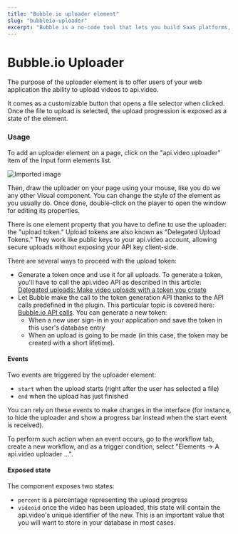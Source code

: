 ```yaml
---
title: "Bubble.io uploader element"
slug: "bubbleio-uploader"
excerpt: "Bubble is a no-code tool that lets you build SaaS platforms, marketplaces and CRMs without code. You use the uploader element to upload videos from your web application to api.video."
---
```

Bubble.io Uploader
==================

The purpose of the uploader element is to offer users of your web application the ability to upload videos to api.video. 

It comes as a customizable button that opens a file selector when clicked. Once the file to upload is selected, the upload progression is exposed as a state of the element. 

### Usage

To add an uploader element on a page, click on the "api.video uploader" item of the Input form elements list.


![Imported image](/_assets/Capture%20d’écran%202021-10-11%20à%2012.11.54.png)

Then, draw the uploader on your page using your mouse, like you do we any other Visual component. You can change the style of the element as you usually do. Once done, double-click on the player to open the window for editing its properties. 

There is one element property that you have to define to use the uploader: the "upload token." Upload tokens are also known as "Delegated Upload Tokens." They work like public keys to your api.video account, allowing secure uploads without exposing your API key client-side.

There are several ways to proceed with the upload token:

- Generate a token once and use it for all uploads. To generate a token, you'll have to call the api.video API as described in this article: [Delegated uploads: Make video uploads with a token you create
](https://api.video/blog/tutorials/delegated-uploads)
- Let Bubble make the call to the token generation API thanks to the API calls predefined in the plugin. This particular topic is covered here: [Bubble.io API calls](doc:bubbleio-api-calls). You can generate a new token: 
    - When a new user sign-in in your application and save the token in this user's database entry
    - When an upload is going to be made (in this case, the token may be created with a short lifetime).

#### Events

Two events are triggered by the uploader element:

- `start` when the upload starts (right after the user has selected a file)
- `end` when the upload has just finished

You can rely on these events to make changes in the interface (for instance, to hide the uploader and show a progress bar instead when the start event is received).

To perform such action when an event occurs, go to the workflow tab, create a new workflow, and as a trigger condition, select "Elements -> A api.video uploader ...".

#### Exposed state

The component exposes two states:

- `percent` is a percentage representing the upload progress
- `videoid` once the video has been uploaded, this state will contain the api.video's unique identifier of the new. This is an important value that you will want to store in your database in most cases.
